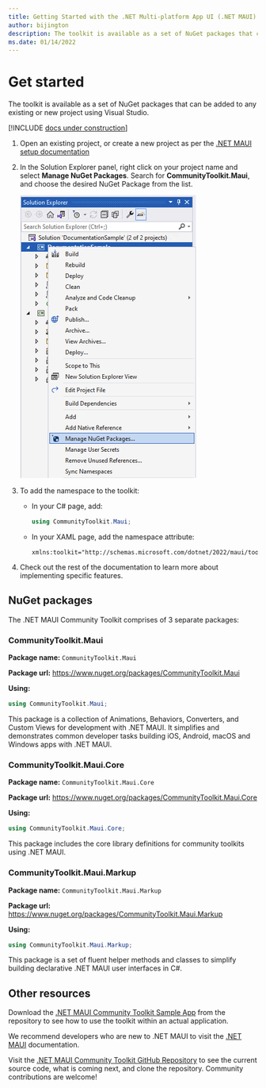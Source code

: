 ```yaml
---
title: Getting Started with the .NET Multi-platform App UI (.NET MAUI) Community Toolkit
author: bijington
description: The toolkit is available as a set of NuGet packages that can be added to any existing or new .NET MAUI project.
ms.date: 01/14/2022
---
```


# Get started

The toolkit is available as a set of NuGet packages that can be added to any existing or new project using Visual Studio.

[!INCLUDE [docs under construction](includes/preview-note.md)]

1. Open an existing project, or create a new project as per the [.NET MAUI setup documentation](/dotnet/maui/get-started/first-app)

2. In the Solution Explorer panel, right click on your project name and select **Manage NuGet Packages**. Search for **CommunityToolkit.Maui**, and choose the desired NuGet Package from the list.

    ![Manage NuGet Packages...](images/get-started/manage-nuget.png "Right click on the solution and select 'Manage NuGet Packages...'")

3. To add the namespace to the toolkit:

    * In your C# page, add:

        ```c#
        using CommunityToolkit.Maui;
        ```

    * In your XAML page, add the namespace attribute:

        ```xaml
        xmlns:toolkit="http://schemas.microsoft.com/dotnet/2022/maui/toolkit"
        ```

4. Check out the rest of the documentation to learn more about implementing specific features.

## NuGet packages

The .NET MAUI Community Toolkit comprises of 3 separate packages:

### CommunityToolkit.Maui

**Package name:** `CommunityToolkit.Maui`

**Package url:** https://www.nuget.org/packages/CommunityToolkit.Maui

**Using:**

```c#
using CommunityToolkit.Maui;
```

This package is a collection of Animations, Behaviors, Converters, and Custom Views for development with .NET MAUI. It simplifies and demonstrates common developer tasks building iOS, Android, macOS and Windows apps with .NET MAUI.

### CommunityToolkit.Maui.Core

**Package name:** `CommunityToolkit.Maui.Core`

**Package url:** https://www.nuget.org/packages/CommunityToolkit.Maui.Core

**Using:**

```c#
using CommunityToolkit.Maui.Core;
```

This package includes the core library definitions for community toolkits using .NET MAUI.

### CommunityToolkit.Maui.Markup

**Package name:** `CommunityToolkit.Maui.Markup`

**Package url:** https://www.nuget.org/packages/CommunityToolkit.Maui.Markup

**Using:**

```c#
using CommunityToolkit.Maui.Markup;
```

This package is a set of fluent helper methods and classes to simplify building declarative .NET MAUI user interfaces in C#.

## Other resources

Download the [.NET MAUI Community Toolkit Sample App](https://github.com/CommunityToolkit/Maui) from the repository to see how to use the toolkit within an actual application.

We recommend developers who are new to .NET MAUI to visit the [.NET MAUI](/dotnet/maui/) documentation.

Visit the [.NET MAUI Community Toolkit GitHub Repository](https://github.com/CommunityToolkit/Maui) to see the current source code, what is coming next, and clone the repository.  Community contributions are welcome!
